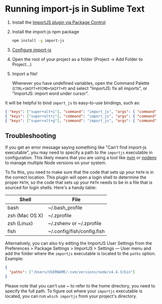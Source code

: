 # Running import-js in Sublime Text

1. Install the [ImportJS plugin via Package
   Control](https://packagecontrol.io/packages/ImportJS)

2. Install the import-js npm package

   ```sh
   npm install -g import-js
   ```

3. [Configure import-js](README.md#configuration)

4. Open the root of your project as a folder (Project -> Add Folder to Project…)

5. Import a file!

   Whenever you have undefined variables, open the Command Palette
   (`CTRL+SHIFT+P`/`CMD+SHIFT+P`) and select "ImportJS: fix all imports", or
   "ImportJS: import word under cursor".

It will be helpful to bind `import_js` to easy-to-use bindings, such as:

```json
{ "keys": ["super+alt+i"], "command": "import_js", "args": { "command": "fix" } },
{ "keys": ["super+alt+j"], "command": "import_js", "args": { "command": "word" } },
{ "keys": ["super+alt+g"], "command": "import_js", "args": { "command": "goto" } },
```

## Troubleshooting

If you get an error message saying something like "Can't find import-js
executable", you may need to specify a path to the `importjs` executable in
configuration. This likely means that you are using a tool like
[nvm](http://nvm.sh) or [nodenv](https://github.com/nodenv/nodenv) to manage
multiple Node versions on your system.

To fix this, you need to make sure that the code that sets up your `PATH` is in
the correct location. This plugin will open a login shell to determine the
proper `PATH`, so the code that sets up your `PATH` needs to be in a file that
is sourced for login shells. Here's a handy table:

Shell          | File
---------------|---------------------------
bash           | ~/.bash_profile
zsh (Mac OS X) | ~/.zprofile
zsh (Linux)    | ~/.zshenv or ~/.zprofile
fish           | ~/.config/fish/config.fish

Alternatively, you can also try editing the ImportJS User Settings from the
Preferences > Package Settings > ImportJS > Settings — User menu and add the folder where the `importjs` executable is located to the `paths` option. Example:

```json
{
  "paths": ["/Users/USERNAME/.nvm/versions/node/v4.4.3/bin"]
}
```

Please note that you can't use ~ to refer to the home directory, you need to
specify the full path. To figure out where your `importjs` executable is
located, you can run `which importjs` from your project's directory.
